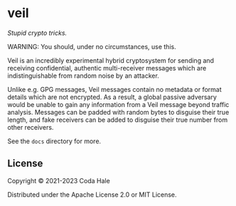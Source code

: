 # veil

_Stupid crypto tricks._

WARNING: You should, under no circumstances, use this.

Veil is an incredibly experimental hybrid cryptosystem for sending and receiving confidential,
authentic multi-receiver messages which are indistinguishable from random noise by an attacker.

Unlike e.g. GPG messages, Veil messages contain no metadata or format details which are not
encrypted. As a result, a global passive adversary would be unable to gain any information from a
Veil message beyond traffic analysis. Messages can be padded with random bytes to disguise their
true length, and fake receivers can be added to disguise their true number from other receivers.

See the `docs` directory for more.

## License

Copyright © 2021-2023 Coda Hale

Distributed under the Apache License 2.0 or MIT License.
